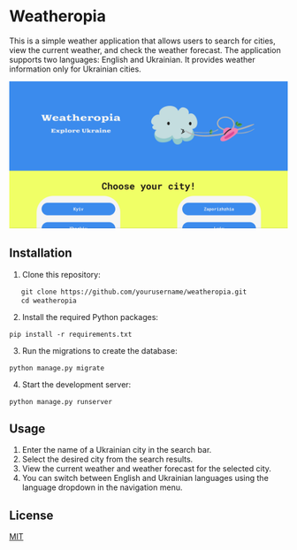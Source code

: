 # Weatheropia

This is a simple weather application that allows users to search for cities, view the current weather, and check the weather forecast. The application supports two languages: English and Ukrainian. It provides weather information only for Ukrainian cities.

![app-preview](preview.png)

## Installation
1. Clone this repository:
```
   git clone https://github.com/yourusername/weatheropia.git
   cd weatheropia
```
2. Install the required Python packages:
```
pip install -r requirements.txt
```
3. Run the migrations to create the database:
```
python manage.py migrate
```
4. Start the development server:
```
python manage.py runserver
```

## Usage
1. Enter the name of a Ukrainian city in the search bar.
2. Select the desired city from the search results.
3. View the current weather and weather forecast for the selected city.
4. You can switch between English and Ukrainian languages using the language dropdown in the navigation menu.

## License
[MIT](https://choosealicense.com/licenses/mit/)
